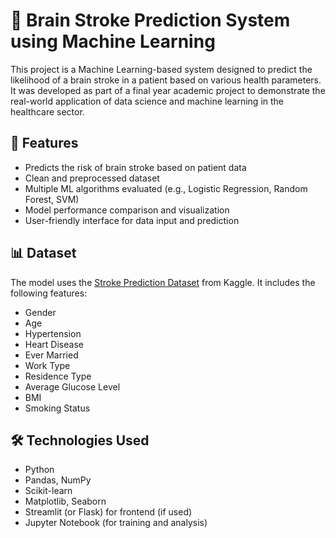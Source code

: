 # 🧠 Brain Stroke Prediction System using Machine Learning

This project is a Machine Learning-based system designed to predict the likelihood of a brain stroke in a patient based on various health parameters. It was developed as part of a final year academic project to demonstrate the real-world application of data science and machine learning in the healthcare sector.

## 🚀 Features

- Predicts the risk of brain stroke based on patient data
- Clean and preprocessed dataset
- Multiple ML algorithms evaluated (e.g., Logistic Regression, Random Forest, SVM)
- Model performance comparison and visualization
- User-friendly interface for data input and prediction

## 📊 Dataset

The model uses the [Stroke Prediction Dataset](https://www.kaggle.com/fedesoriano/stroke-prediction-dataset) from Kaggle. It includes the following features:

- Gender
- Age
- Hypertension
- Heart Disease
- Ever Married
- Work Type
- Residence Type
- Average Glucose Level
- BMI
- Smoking Status

## 🛠️ Technologies Used

- Python
- Pandas, NumPy
- Scikit-learn
- Matplotlib, Seaborn
- Streamlit (or Flask) for frontend (if used)
- Jupyter Notebook (for training and analysis)

